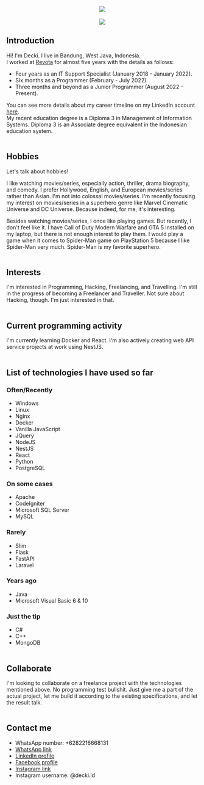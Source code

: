 <p align="center">
<a href="https://github.com/anuraghazra/github-readme-stats">
  <img src="https://github-readme-stats.vercel.app/api?username=deckiherdiawans&show_icons=true&bg_color=0d1117&text_color=ffffff" />
</a>
<br><br>
<a href="https://github.com/anuraghazra/convoychat">
  <img src="https://github-readme-stats.vercel.app/api/top-langs/?username=deckiherdiawans&layout=compact&bg_color=0d1117&text_color=ffffff" />
</a>
</p>

## Introduction

Hi! I'm Decki. I live in Bandung, West Java, Indonesia.<br>
I worked at [Revota](https://github.com/revota) for almost five years with the details as follows:<br>

- Four years as an IT Support Specialist (January 2018 - January 2022).
- Six months as a Programmer (February - July 2022).
- Three months and beyond as a Junior Programmer (August 2022 - Present).

You can see more details about my career timeline on my LinkedIn account [here](https://linkedin.com/in/decki/).<br>
My recent education degree is a Diploma 3 in Management of Information Systems. Diploma 3 is an Associate degree equivalent in the Indonesian education system.<br><br>

## Hobbies

Let's talk about hobbies!

I like watching movies/series, especially action, thriller, drama biography, and comedy. I prefer Hollywood, English, and European movies/series rather than Asian. I'm not into colossal movies/series. I'm recently focusing my interest on movies/series in a superhero genre like Marvel Cinematic Universe and DC Universe. Because indeed, for me, it's interesting.

Besides watching movies/series, I once like playing games. But recently, I don't feel like it. I have Call of Duty Modern Warfare and GTA 5 installed on my laptop, but there is not enough interest to play them. I would play a game when it comes to Spider-Man game on PlayStation 5 because I like Spider-Man very much. Spider-Man is my favorite superhero.<br><br>

## Interests

I'm interested in Programming, Hacking, Freelancing, and Travelling. I'm still in the progress of becoming a Freelancer and Traveller. Not sure about Hacking, though. I'm just interested in that.<br><br>

## Current programming activity

I'm currently learning Docker and React. I'm also actively creating web API service projects at work using NestJS.<br><br>

## List of technologies I have used so far

### Often/Recently
- Windows
- Linux
- Nginx
- Docker
- Vanilla JavaScript
- JQuery
- NodeJS
- NestJS
- React
- Python
- PostgreSQL

### On some cases
- Apache
- CodeIgniter
- Microsoft SQL Server
- MySQL

### Rarely
- Slim
- Flask
- FastAPI
- Laravel

### Years ago
- Java
- Microsoft Visual Basic 6 & 10

### Just the tip
- C#
- C++
- MongoDB<br><br>

## Collaborate

I'm looking to collaborate on a freelance project with the technologies mentioned above. No programming test bullshit. Just give me a part of the actual project, let me build it according to the existing specifications, and let the result talk.<br><br>

## Contact me

- WhatsApp number: +6282216668131
- [WhatsApp link](https://api.whatsapp.com/send?phone=6282216668131)
- [LinkedIn profile](https://linkedin.com/in/decki/)
- [Facebook profile](https://facebook.com/deckiherdiawans)
- [Instagram link](https://instagram.com/decki.id/)
- Instagram username: @decki.id
